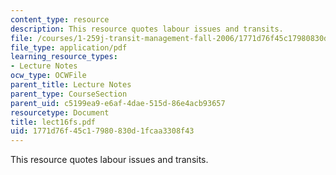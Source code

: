 ```yaml
---
content_type: resource
description: This resource quotes labour issues and transits.
file: /courses/1-259j-transit-management-fall-2006/1771d76f45c17980830d1fcaa3308f43_lect16fs.pdf
file_type: application/pdf
learning_resource_types:
- Lecture Notes
ocw_type: OCWFile
parent_title: Lecture Notes
parent_type: CourseSection
parent_uid: c5199ea9-e6af-4dae-515d-86e4acb93657
resourcetype: Document
title: lect16fs.pdf
uid: 1771d76f-45c1-7980-830d-1fcaa3308f43
---
```

This resource quotes labour issues and transits.


